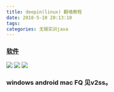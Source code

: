 ```yaml
---
title: deepin(linux) 翻墙教程
date: 2018-5-10 20:13:10
tags:
categories: 无锡实训java
---
```


### [软件](https://github.com/erguotou520/electron-ssr/releases)
![](http://oxz3x2njl.bkt.clouddn.com/%E6%B7%B1%E5%BA%A6%E6%88%AA%E5%9B%BE_20180715174842.png)
![](http://oxz3x2njl.bkt.clouddn.com/%E6%B7%B1%E5%BA%A6%E6%88%AA%E5%9B%BE_20180715174909.png)
![](http://oxz3x2njl.bkt.clouddn.com/%E6%B7%B1%E5%BA%A6%E6%88%AA%E5%9B%BE_20180715174803.png)

### windows android mac  FQ 见v2ss。
